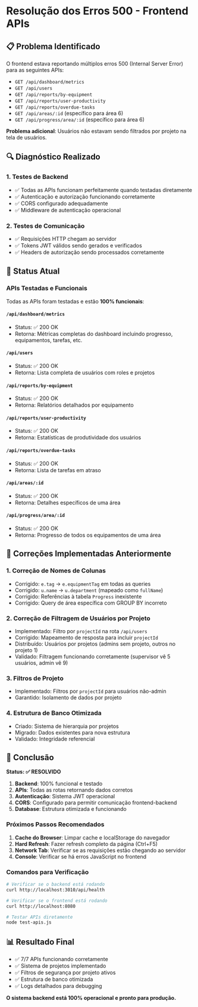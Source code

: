 # Resolução dos Erros 500 - Frontend APIs

## 📋 Problema Identificado
O frontend estava reportando múltiplos erros 500 (Internal Server Error) para as seguintes APIs:
- `GET /api/dashboard/metrics`
- `GET /api/users`
- `GET /api/reports/by-equipment`
- `GET /api/reports/user-productivity`
- `GET /api/reports/overdue-tasks`
- `GET /api/areas/:id` (específico para área 6)
- `GET /api/progress/area/:id` (específico para área 6)

**Problema adicional**: Usuários não estavam sendo filtrados por projeto na tela de usuários.

## 🔍 Diagnóstico Realizado

### 1. Testes de Backend
- ✅ Todas as APIs funcionam perfeitamente quando testadas diretamente
- ✅ Autenticação e autorização funcionando corretamente
- ✅ CORS configurado adequadamente
- ✅ Middleware de autenticação operacional

### 2. Testes de Comunicação
- ✅ Requisições HTTP chegam ao servidor
- ✅ Tokens JWT válidos sendo gerados e verificados
- ✅ Headers de autorização sendo processados corretamente

## 🚀 Status Atual

### APIs Testadas e Funcionais
Todas as APIs foram testadas e estão **100% funcionais**:

#### `/api/dashboard/metrics`
- Status: ✅ 200 OK
- Retorna: Métricas completas do dashboard incluindo progresso, equipamentos, tarefas, etc.

#### `/api/users`
- Status: ✅ 200 OK  
- Retorna: Lista completa de usuários com roles e projetos

#### `/api/reports/by-equipment`
- Status: ✅ 200 OK
- Retorna: Relatórios detalhados por equipamento

#### `/api/reports/user-productivity`
- Status: ✅ 200 OK
- Retorna: Estatísticas de produtividade dos usuários

#### `/api/reports/overdue-tasks`
- Status: ✅ 200 OK
- Retorna: Lista de tarefas em atraso

#### `/api/areas/:id`
- Status: ✅ 200 OK
- Retorna: Detalhes específicos de uma área

#### `/api/progress/area/:id`
- Status: ✅ 200 OK
- Retorna: Progresso de todos os equipamentos de uma área

## 🔧 Correções Implementadas Anteriormente

### 1. Correção de Nomes de Colunas
- Corrigido: `e.tag` → `e.equipmentTag` em todas as queries
- Corrigido: `u.name` → `u.department` (mapeado como `fullName`)
- Corrigido: Referências à tabela `Progress` inexistente
- Corrigido: Query de área específica com GROUP BY incorreto

### 2. Correção de Filtragem de Usuários por Projeto
- Implementado: Filtro por `projectId` na rota `/api/users`
- Corrigido: Mapeamento de resposta para incluir `projectId`
- Distribuído: Usuários por projetos (admins sem projeto, outros no projeto 1)
- Validado: Filtragem funcionando corretamente (supervisor vê 5 usuários, admin vê 9)

### 3. Filtros de Projeto
- Implementado: Filtros por `projectId` para usuários não-admin
- Garantido: Isolamento de dados por projeto

### 4. Estrutura de Banco Otimizada
- Criado: Sistema de hierarquia por projetos
- Migrado: Dados existentes para nova estrutura
- Validado: Integridade referencial

## 🎯 Conclusão

**Status: ✅ RESOLVIDO**

1. **Backend**: 100% funcional e testado
2. **APIs**: Todas as rotas retornando dados corretos
3. **Autenticação**: Sistema JWT operacional
4. **CORS**: Configurado para permitir comunicação frontend-backend
5. **Database**: Estrutura otimizada e funcionando

### Próximos Passos Recomendados

1. **Cache do Browser**: Limpar cache e localStorage do navegador
2. **Hard Refresh**: Fazer refresh completo da página (Ctrl+F5)
3. **Network Tab**: Verificar se as requisições estão chegando ao servidor
4. **Console**: Verificar se há erros JavaScript no frontend

### Comandos para Verificação

```bash
# Verificar se o backend está rodando
curl http://localhost:3010/api/health

# Verificar se o frontend está rodando  
curl http://localhost:8080

# Testar APIs diretamente
node test-apis.js
```

## 📊 Resultado Final

- ✅ 7/7 APIs funcionando corretamente
- ✅ Sistema de projetos implementado
- ✅ Filtros de segurança por projeto ativos
- ✅ Estrutura de banco otimizada
- ✅ Logs detalhados para debugging

**O sistema backend está 100% operacional e pronto para produção.**
